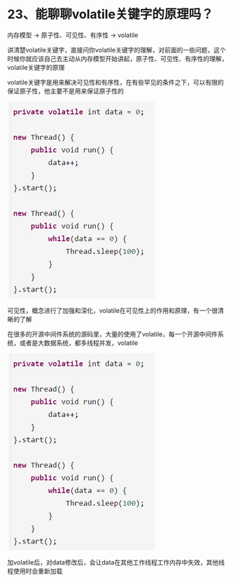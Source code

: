 # 23、能聊聊volatile关键字的原理吗？
内存模型 -> 原子性、可见性、有序性 -> volatile

 

讲清楚volatile关键字，直接问你volatile关键字的理解，对前面的一些问题，这个时候你就应该自己去主动从内存模型开始讲起，原子性、可见性、有序性的理解，volatile关键字的原理

 

volatile关键字是用来解决可见性和有序性，在有些罕见的条件之下，可以有限的保证原子性，他主要不是用来保证原子性的

![volatile使用代码](images/23/01.png)

可见性，概念进行了加强和深化，volatile在可见性上的作用和原理，有一个很清晰的了解

 

在很多的开源中间件系统的源码里，大量的使用了volatile，每一个开源中间件系统，或者是大数据系统，都多线程并发，volatile

![kafka源码使用volatile](images/23/01.png)

加volatile后，对data修改后，会让data在其他工作线程工作内存中失效，其他线程使用时会重新加载
